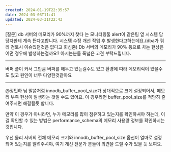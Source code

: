 ```yaml
---
created: 2024-01-19T22:35:57
date: 2024-03-03T11:41
updated: 2024-03-31T22:43
---
```

[질문] db 서버의 메모리가 90%까지 찾다 는 모니터링툴 alert이 같은팀 옆 시스템 담당자한테 계속 뜬다고합니다.
시스템 수정 개선 작업 후 발생한다고하는데요.(dba가 쿼리 검토시 이슈있던것은 없다고 회신줌)
Db 서버의 메모리가 90% 등으로 차는 현상은 어떤 경우에 발생하는걸까요? 아시는분들 폭넓은 고견 부탁드립니다.

---

버퍼 풀이 커서 그만큼 버퍼를 해두고 있는걸수도 있고 환경에 따라 메모리릭이 있을수도 있고 원인이 너무 다양한것같아요

---
@정민하 님 말씀처럼 innodb_buffer_pool_size가 상대적으로 크게 설정되어서, 메모리 부족 현상이 발생하는 것일 수도 있어요. 이 경우라면 buffer_pool_size를 적당히 줄여주시면 해결될듯 합니다.

만약 이 경우가 아니라면, 누가 메모리를 많이 점유하고 있는지를 확인하셔야 하는데, 이걸 확인할 수 있는 방법은 performance_schema의 메모리 사용량 정보를 확인하시는 것입니다.

우선 물리 서버의 전체 메모리 크기와 innodb_buffer_pool_size 옵션이 얼마로 설정되어 있는지를 알려주셔야, 여기 계신 전문가 분들이 의견을 드릴 수가 있을 듯 보여요.